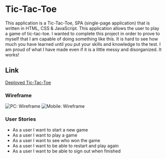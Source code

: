 # Tic-Tac-Toe 

This application is a Tic-Tac-Toe, SPA (single-page application) that is written in HTML, CSS & JavaScript. This application allows the user to play a game of tic-tac-toe. I wanted to complete this project in order to prove to myself that I am capable of doing something like this. It is hard to see how much you have learned until you put your skills and knowledge to the test. I am proud of what I have made even if it is a little messy and disorganized. It works!

## Link 

[Deployed Tic-Tac-Toe]( https://tttweekend-sullydurgin.netlify.app/)

### Wireframe

![PC: Wireframe](https://i.ibb.co/w0KxKmH/Screen-Shot-2021-07-14-at-7-07-44-PM.png)
![Mobile: Wireframe](https://i.ibb.co/LC5R2V3/Screen-Shot-2021-07-14-at-7-06-43-PM.png)


### User Stories

-	As a user I want to start a new game
-	As a user I want to play a game
-	As a user I want to see who won the game
-	As a user I want to be able to restart and play again
-	As a user I want to be able to sign out when finished

